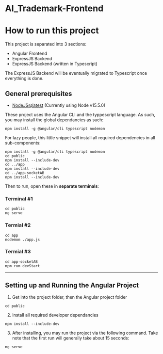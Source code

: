 # AI_Trademark-Frontend

# How to run this project

This project is separated into 3 sections:

- Angular Frontend
- ExpressJS Backend
- ExpressJS Backend (written in Typescript)

The ExpressJS Backend will be eventually migrated to Typescript once everything is done.

## General prerequisites

- [NodeJS@latest](https://nodejs.org/en/download/current/) (Currently using Node v15.5.0)

These project uses the Angular CLI and the typpescript language. As such, you may install the global dependancies as such:

```
npm install -g @angular/cli typescript nodemon
```

For lazy people, this little snippet will install all required dependencies in all sub-components:

```
npm install -g @angular/cli typescript nodemon
cd public
npm install --include-dev
cd ../app
npm install --include-dev
cd ../app-socketAB
npm install --include-dev
```

Then to run, open these in **separate terminals**:

### Terminal #1

```
cd public
ng serve
```

### Termial #2

```
cd app
nodemon ./app.js
```

### Termial #3

```
cd app-socketAB
npm run devStart
```

---

## Setting up and Running the Angular Project

1. Get into the project folder, then the Angular project folder

```
cd public
```

2. Install all required developer dependancies

```
npm install --include-dev
```

3. After installing, you may run the project via the following command. Take note that the first run will generally take about 15 seconds:

```
ng serve
```
